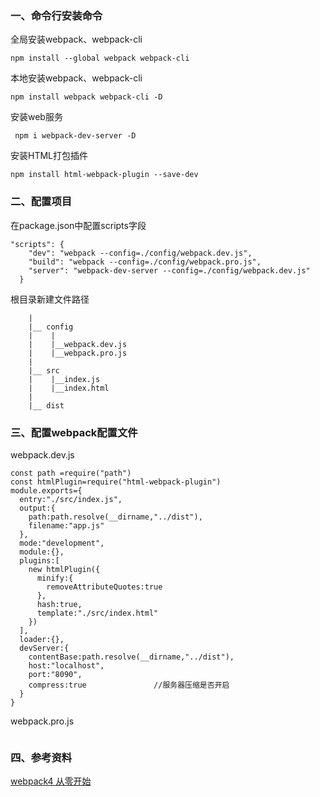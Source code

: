 ### 一、命令行安装命令
全局安装webpack、webpack-cli
```
npm install --global webpack webpack-cli
```
本地安装webpack、webpack-cli
```
npm install webpack webpack-cli -D
```
安装web服务
```
 npm i webpack-dev-server -D
```
安装HTML打包插件
```
npm install html-webpack-plugin --save-dev
```
### 二、配置项目
在package.json中配置scripts字段
```
"scripts": {
    "dev": "webpack --config=./config/webpack.dev.js",
    "build": "webpack --config=./config/webpack.pro.js",
    "server": "webpack-dev-server --config=./config/webpack.dev.js"
  }
```
根目录新建文件路径
```
    |
    |__ config
    |    |
    |    |__webpack.dev.js
    |    |__webpack.pro.js
    |
    |__ src
    |    |__index.js
    |    |__index.html
    |
    |__ dist
```
### 三、配置webpack配置文件
webpack.dev.js
```
const path =require("path")
const htmlPlugin=require("html-webpack-plugin")
module.exports={
  entry:"./src/index.js",
  output:{
    path:path.resolve(__dirname,"../dist"),
    filename:"app.js"
  },
  mode:"development",
  module:{},
  plugins:[
    new htmlPlugin({
      minify:{
        removeAttributeQuotes:true
      },
      hash:true,
      template:"./src/index.html"
    })
  ],
  loader:{},
  devServer:{
    contentBase:path.resolve(__dirname,"../dist"),
    host:"localhost",
    port:"8090",
    compress:true               //服务器压缩是否开启
  }
}
```
webpack.pro.js
```

```


### 四、参考资料
[webpack4 从零开始](https://blog.csdn.net/w123452222/article/details/81394696)
